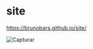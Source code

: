 # site
 


https://brunobars.github.io/site/

![Capturar](https://user-images.githubusercontent.com/102559951/176329452-77f21ede-a5bc-4191-ac1f-bcfea158824f.PNG)
